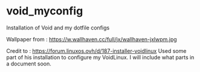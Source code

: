 # void_myconfig
Installation of Void and my dotfile configs

Wallpaper from :  https://w.wallhaven.cc/full/jx/wallhaven-jxlwpm.jpg

Credit to :  https://forum.linuxos.ovh/d/187-installer-voidlinux
Used some part of his installation to configure my VoidLinux.
I will include what parts in a document soon.
